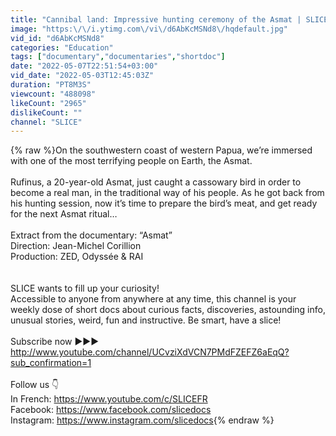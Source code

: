```yaml
---
title: "Cannibal land: Impressive hunting ceremony of the Asmat | SLICE"
image: "https:\/\/i.ytimg.com\/vi\/d6AbKcMSNd8\/hqdefault.jpg"
vid_id: "d6AbKcMSNd8"
categories: "Education"
tags: ["documentary","documentaries","shortdoc"]
date: "2022-05-07T22:51:54+03:00"
vid_date: "2022-05-03T12:45:03Z"
duration: "PT8M3S"
viewcount: "488098"
likeCount: "2965"
dislikeCount: ""
channel: "SLICE"
---
```

{% raw %}On the southwestern coast of western Papua, we’re immersed with one of the most terrifying people on Earth, the Asmat.<br /><br />Rufinus, a 20-year-old Asmat, just caught a cassowary bird in order to become a real man, in the traditional way of his people. As he got back from his hunting session, now it’s time to prepare the bird’s meat, and get ready for the next Asmat ritual…<br /><br />Extract from the documentary: “Asmat”<br />Direction: Jean-Michel Corillion<br />Production: ZED, Odyssée &amp; RAI<br /><br /><br />SLICE wants to fill up your curiosity!<br />Accessible to anyone from anywhere at any time, this channel is your weekly dose of short docs about curious facts, discoveries, astounding info, unusual stories, weird, fun and instructive. Be smart, have a slice!<br /><br />Subscribe now ►►► <a rel="nofollow" target="blank" href="http://www.youtube.com/channel/UCvziXdVCN7PMdFZEFZ6aEqQ?sub_confirmation=1">http://www.youtube.com/channel/UCvziXdVCN7PMdFZEFZ6aEqQ?sub_confirmation=1</a><br /><br />Follow us 👇<br />In French: <a rel="nofollow" target="blank" href="https://www.youtube.com/c/SLICEFR">https://www.youtube.com/c/SLICEFR</a><br />Facebook: <a rel="nofollow" target="blank" href="https://www.facebook.com/slicedocs">https://www.facebook.com/slicedocs</a><br />Instagram: <a rel="nofollow" target="blank" href="https://www.instagram.com/slicedocs">https://www.instagram.com/slicedocs</a>{% endraw %}
